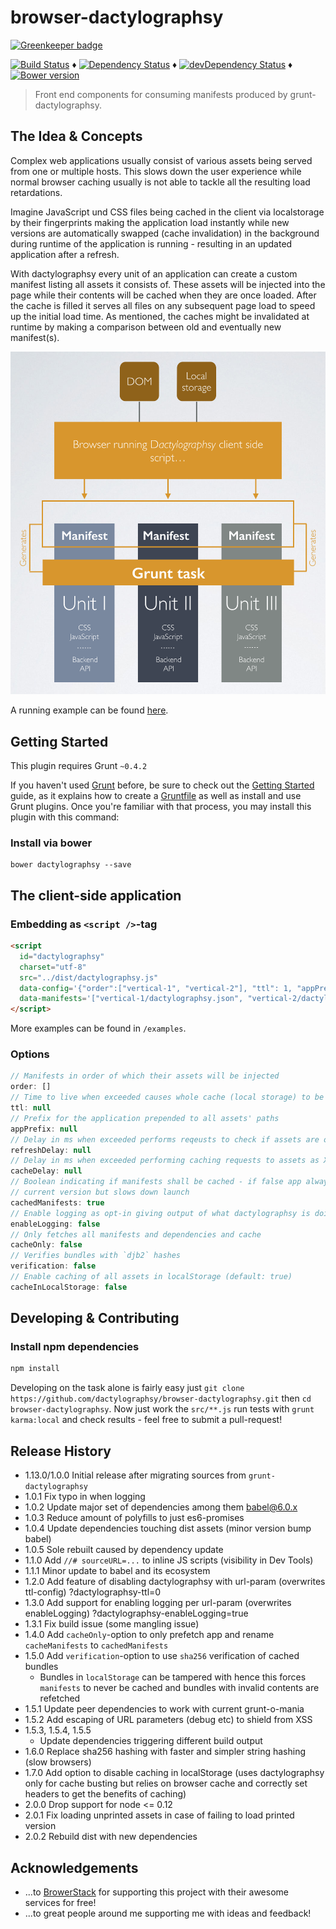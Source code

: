 # browser-dactylographsy

[![Greenkeeper badge](https://badges.greenkeeper.io/dactylographsy/browser-dactylographsy.svg)](https://greenkeeper.io/)

[![Build Status](https://travis-ci.org/dactylographsy/browser-dactylographsy.svg?branch=master)](https://travis-ci.org/dactylographsy/browser-dactylographsy) ♦️
[![Dependency Status](https://david-dm.org/dactylographsy/browser-dactylographsy.svg?style=flat)](https://david-dm.org/dactylographsy/browser-dactylographsy) ♦️
[![devDependency Status](https://david-dm.org/dactylographsy/browser-dactylographsy/dev-status.svg)](https://david-dm.org/dactylographsy/browser-dactylographsy#info=devDependencies) ♦️
[![Bower version](https://badge.fury.io/bo/dactylographsy.svg)](http://badge.fury.io/bo/dactylographsy)

> Front end components for consuming manifests produced by grunt-dactylographsy.

## The Idea & Concepts

Complex web applications usually consist of various assets being served from one or multiple hosts. This slows down the user experience while normal browser caching usually is not able to tackle all the resulting load retardations.

Imagine JavaScript und CSS files being cached in the client via localstorage by their fingerprints making the application load instantly while new versions are automatically swapped (cache invalidation) in the background during runtime of the application is running - resulting in an updated application after a refresh.

With dactylographsy every unit of an application can create a custom manifest listing all assets it consists of. These assets will be injected into the page while their contents will be cached when they are once loaded. After the cache is filled it serves all files on any subsequent page load to speed up the initial load time. As mentioned, the caches might be invalidated at runtime by making a comparison between old and eventually new manifest(s).

![Architecture Overview](https://raw.githubusercontent.com/dactylographsy/browser-dactylographsy/master/docs/overview.png)

A running example can be found [here](https://github.com/dactylographsy/browser-dactylographsy/blob/master/example).

## Getting Started
This plugin requires Grunt `~0.4.2`

If you haven't used [Grunt](http://gruntjs.com/) before, be sure to check out the [Getting Started](http://gruntjs.com/getting-started) guide, as it explains how to create a [Gruntfile](http://gruntjs.com/sample-gruntfile) as well as install and use Grunt plugins. Once you're familiar with that process, you may install this plugin with this command:

### Install via bower

```shell
bower dactylographsy --save
```

## The client-side application

### Embedding as `<script />`-tag

```html
<script
  id="dactylographsy"
  charset="utf-8"
  src="../dist/dactylographsy.js"
  data-config='{"order":["vertical-1", "vertical-2"], "ttl": 1, "appPrefix": "example", "refreshDelay": 1000, "enableLogging": true}'
  data-manifests='["vertical-1/dactylographsy.json", "vertical-2/dactylographsy.json"]'>
</script>
```

More examples can be found in `/examples`.

### Options

```js
// Manifests in order of which their assets will be injected
order: []
// Time to live when exceeded causes whole cache (local storage) to be flushed
ttl: null
// Prefix for the application prepended to all assets' paths
appPrefix: null
// Delay in ms when exceeded performs reqeusts to check if assets are outdated
refreshDelay: null
// Delay in ms when exceeded performing caching requests to assets as XHRs
cacheDelay: null
// Boolean indicating if manifests shall be cached - if false app always resolves to
// current version but slows down launch
cachedManifests: true
// Enable logging as opt-in giving output of what dactylographsy is doing
enableLogging: false
// Only fetches all manifests and dependencies and cache
cacheOnly: false
// Verifies bundles with `djb2` hashes
verification: false
// Enable caching of all assets in localStorage (default: true)
cacheInLocalStorage: false
```

## Developing & Contributing

### Install npm dependencies

```bash
npm install
```

Developing on the task alone is fairly easy just `git clone https://github.com/dactylographsy/browser-dactylographsy.git` then `cd browser-dactylographsy`. Now just work the `src/**.js` run tests with `grunt karma:local` and check results - feel free to submit a pull-request!

## Release History

- 1.13.0/1.0.0 Initial release after migrating sources from `grunt-dactylographsy`
- 1.0.1 Fix typo in when logging
- 1.0.2 Update major set of dependencies among them babel@6.0.x
- 1.0.3 Reduce amount of polyfills to just es6-promises
- 1.0.4 Update dependencies touching dist assets (minor version bump babel)
- 1.0.5 Sole rebuilt caused by dependency update
- 1.1.0 Add `//# sourceURL=...` to inline JS scripts (visibility in Dev Tools)
- 1.1.1 Minor update to babel and its ecosystem
- 1.2.0 Add feature of disabling dactylographsy with url-param (overwrites ttl-config) ?dactylographsy-ttl=0
- 1.3.0 Add support for enabling logging per url-param (overwrites enableLogging) ?dactylographsy-enableLogging=true
- 1.3.1 Fix build issue (some mangling issue)
- 1.4.0 Add `cacheOnly`-option to only prefetch app and rename `cacheManifests` to `cachedManifests`
- 1.5.0 Add `verification`-option to use `sha256` verification of cached bundles
  - Bundles in `localStorage` can be tampered with hence this forces `manifests` to never be cached and bundles with invalid contents are refetched
- 1.5.1 Update peer dependencies to work with current grunt-o-mania
- 1.5.2 Add escaping of URL parameters (debug etc) to shield from XSS
- 1.5.3, 1.5.4, 1.5.5
  - Update dependencies triggering different build output
- 1.6.0 Replace sha256 hashing with faster and simpler string hashing (slow browsers)
- 1.7.0 Add option to disable caching in localStorage (uses dactylographsy only for cache busting but relies on browser cache and correctly set headers to get the benefits of caching)
- 2.0.0 Drop support for node <= 0.12
- 2.0.1 Fix loading unprinted assets in case of failing to load printed version
- 2.0.2 Rebuild dist with new dependencies

## Acknowledgements

- ...to [BrowerStack](https://browerstack.com) for supporting this project with their awesome services for free!
- ...to great people around me supporting me with ideas and feedback!
